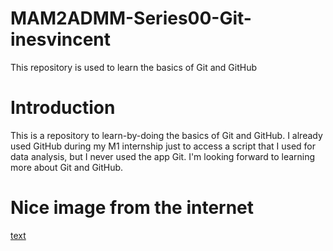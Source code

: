 # MAM2ADMM-Series00-Git-inesvincent
This repository is used to learn the basics of Git and GitHub

# Introduction
This is a repository to learn-by-doing the basics of Git and GitHub.
I already used GitHub during my M1 internship just to access a script that I used for data analysis, but I never used the app Git.
I'm looking forward to learning more about Git and GitHub.

# Nice image from the internet
[text](https://www.google.com/url?sa=i&url=https%3A%2F%2Fwww.superprof.fr%2Fressources%2Fsport%2Fsport-tous-niveaux%2Fliens-systeme-nerveux-et-corps.html&psig=AOvVaw2THA7zzZlCNbR494jeBich&ust=1759070068248000&source=images&cd=vfe&opi=89978449&ved=0CBUQjRxqFwoTCLC6tOyU-Y8DFQAAAAAdAAAAABAy)
